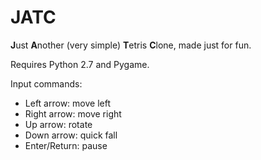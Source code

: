 # JATC
**J**ust **A**nother (very simple) **T**etris **C**lone, made just for fun.

Requires Python 2.7 and Pygame.

Input commands:
* Left arrow: move left
* Right arrow: move right
* Up arrow: rotate
* Down arrow: quick fall
* Enter/Return: pause
